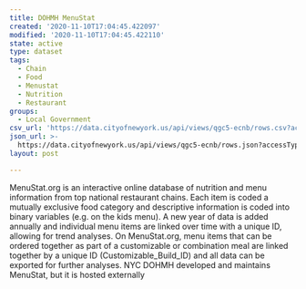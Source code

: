 ```yaml
---
title: DOHMH MenuStat
created: '2020-11-10T17:04:45.422097'
modified: '2020-11-10T17:04:45.422110'
state: active
type: dataset
tags:
  - Chain
  - Food
  - Menustat
  - Nutrition
  - Restaurant
groups:
  - Local Government
csv_url: 'https://data.cityofnewyork.us/api/views/qgc5-ecnb/rows.csv?accessType=DOWNLOAD'
json_url: >-
  https://data.cityofnewyork.us/api/views/qgc5-ecnb/rows.json?accessType=DOWNLOAD
layout: post

---
```

MenuStat.org is an interactive online database of nutrition and menu information from top national restaurant chains. Each item is coded a mutually exclusive food category and descriptive information is coded into binary variables (e.g. on the kids menu). A new year of data is added annually and individual menu items are linked over time with a unique ID, allowing for trend analyses. On MenuStat.org, menu items that can be ordered together as part of a customizable or combination meal are linked together by a unique ID (Customizable_Build_ID) and all data can be exported for further analyses. NYC DOHMH developed and maintains MenuStat, but it is hosted externally
